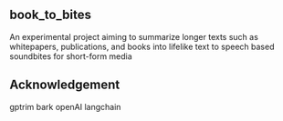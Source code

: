 ## book_to_bites
An experimental project aiming to summarize longer texts such as whitepapers, publications, and books into lifelike text to speech based soundbites for short-form media


## Acknowledgement

gptrim 
bark 
openAI 
langchain 
